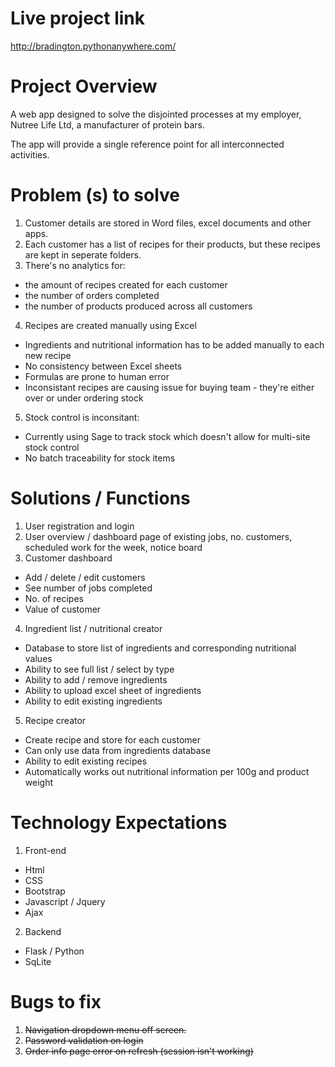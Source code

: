 # Live project link
http://bradington.pythonanywhere.com/


# Project Overview

A web app designed to solve the disjointed processes at my employer, Nutree Life Ltd,
a manufacturer of protein bars.



The app will provide a single reference point for all interconnected activities.


# Problem (s) to solve

1. Customer details are stored in Word files, excel documents and other apps.
2. Each customer has a list of recipes for their products, but these recipes are kept in seperate folders.
3. There's no analytics for: 
 - the amount of recipes created for each customer
 - the number of orders completed
 - the number of products produced across all customers
4. Recipes are created manually using Excel
 - Ingredients and nutritional information has to be added manually to each new recipe
 - No consistency between Excel sheets
 - Formulas are prone to human error
 - Inconsistant recipes are causing issue for buying team - they're either over or under ordering stock
5. Stock control is inconsitant:
 - Currently using Sage to track stock which doesn't allow for multi-site stock control
 - No batch traceability for stock items
 


# Solutions / Functions

1. User registration and login
2. User overview / dashboard page of existing jobs, no. customers, scheduled work for the week, notice board
3. Customer dashboard
 - Add / delete / edit customers
 - See number of jobs completed
 - No. of recipes
 - Value of customer
4. Ingredient list / nutritional creator
 - Database to store list of ingredients and corresponding nutritional values
 - Ability to see full list / select by type
 - Ability to add / remove ingredients
 - Ability to upload excel sheet of ingredients
 - Ability to edit existing ingredients
5. Recipe creator
 - Create recipe and store for each customer
 - Can only use data from ingredients database
 - Ability to edit existing recipes
 - Automatically works out nutritional information per 100g and product weight

# Technology Expectations
1. Front-end
 - Html
 - CSS
 - Bootstrap
 - Javascript / Jquery
 - Ajax

2. Backend
 - Flask / Python
 - SqLite


# Bugs to fix
1. ~~Navigation dropdown menu off screen.~~
2. ~~Password validation on login~~
3. ~~Order info page error on refresh (session isn't working)~~
        

